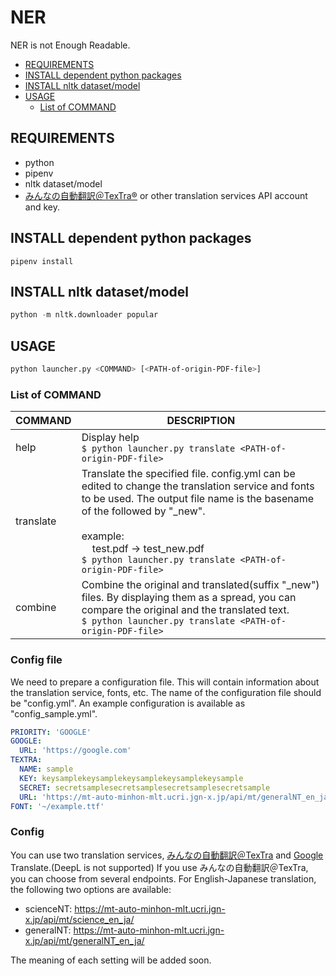 # NER
NER is not Enough Readable.


- [REQUIREMENTS](#requirements)
- [INSTALL dependent python packages](#install-dependent-python-packages)
- [INSTALL nltk dataset/model](#install-nltk-dataset/model)
- [USAGE](#usage)
  - [List of COMMAND](#list-of-command)

## REQUIREMENTS
- python
- pipenv
- nltk dataset/model
- [みんなの自動翻訳＠TexTra®](https://mt-auto-minhon-mlt.ucri.jgn-x.jp/) or other translation services API account and key.

## INSTALL dependent python packages
```
pipenv install
```

## INSTALL nltk dataset/model
```python
python -m nltk.downloader popular
```
## USAGE
```sh
python launcher.py <COMMAND> [<PATH-of-origin-PDF-file>]
```

### List of COMMAND
| COMMAND | DESCRIPTION |
| ---- | ---- |
| help | Display help<br>`$ python launcher.py translate <PATH-of-origin-PDF-file>`  |
| translate | Translate the specified file. config.yml can be edited to change the translation service and fonts to be used. The output file name is the basename of the <PATH-of-origin-PDF-file> followed by "_new".<br><br> example:<br> &nbsp;&nbsp;&nbsp;&nbsp;test.pdf -> test_new.pdf<br> `$ python launcher.py translate <PATH-of-origin-PDF-file>` |
| combine | Combine the original and translated(suffix "_new") files. By displaying them as a spread, you can compare the original and the translated text.<br> `$ python launcher.py translate <PATH-of-origin-PDF-file>`|

### Config file
We need to prepare a configuration file.
This will contain information about the translation service, fonts, etc.
The name of the configuration file should be "config.yml". An example configuration is available as "config_sample.yml".
  
```yaml
PRIORITY: 'GOOGLE'
GOOGLE:
  URL: 'https://google.com'
TEXTRA:
  NAME: sample
  KEY: keysamplekeysamplekeysamplekeysamplekeysample
  SECRET: secretsamplesecretsamplesecretsamplesecretsample
  URL: 'https://mt-auto-minhon-mlt.ucri.jgn-x.jp/api/mt/generalNT_en_ja/'
FONT: '~/example.ttf'
```

### Config
You can use two translation services, [みんなの自動翻訳＠TexTra](https://mt-auto-minhon-mlt.ucri.jgn-x.jp) and [Google](https://translate.google.co.jp/) Translate.(DeepL is not supported)
If you use みんなの自動翻訳＠TexTra, you can choose from several endpoints.
For English-Japanese translation, the following two options are available:
- scienceNT: https://mt-auto-minhon-mlt.ucri.jgn-x.jp/api/mt/science_en_ja/
- generalNT: https://mt-auto-minhon-mlt.ucri.jgn-x.jp/api/mt/generalNT_en_ja/
  
The meaning of each setting will be added soon.

